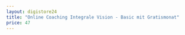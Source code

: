 ```yaml
---
layout: digistore24
title: "Online Coaching Integrale Vision - Basic mit Gratismonat"
price: 47
---
```

